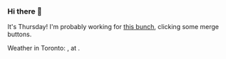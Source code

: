 ### Hi there :wave:

It's Thursday! I'm probably working for [this bunch](https://github.com/kohofinancial), clicking some merge buttons.

Weather in Toronto: , at .
